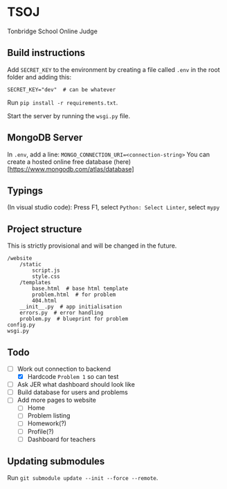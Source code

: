 # TSOJ

Tonbridge School Online Judge

## Build instructions

Add `SECRET_KEY` to the environment by creating a file called `.env` in the root folder and adding this:

    SECRET_KEY="dev"  # can be whatever
   
  Run `pip install -r requirements.txt`.

Start the server by running the `wsgi.py` file.

## MongoDB Server

In `.env`, add a line: `MONGO_CONNECTION_URI=<connection-string>`
You can create a hosted online free database (here)[https://www.mongodb.com/atlas/database]

## Typings

(In visual studio code): Press F1, select `Python: Select Linter`, select `mypy`

## Project structure
This is strictly provisional and will be changed in the future.
```
/website
	/static
		script.js
		style.css
	/templates
		base.html  # base html template
		problem.html  # for problem
		404.html
	__init__.py  # app initialisation
	errors.py  # error handling
	problem.py  # blueprint for problem
config.py
wsgi.py
```
## Todo

 - [ ] Work out connection to backend
	 - [x] Hardcode `Problem 1` so can test
 - [ ] Ask JER what dashboard should look like
 - [ ] Build database for users and problems
 - [ ] Add more pages to website
	 - [ ] Home
	 - [ ] Problem listing
	 - [ ] Homework(?)
	 - [ ] Profile(?)
	 - [ ] Dashboard for teachers

## Updating submodules
Run `git submodule update --init --force --remote`.

